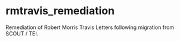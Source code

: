 # rmtravis_remediation
Remediation of Robert Morris Travis Letters following migration from SCOUT / TEI.
